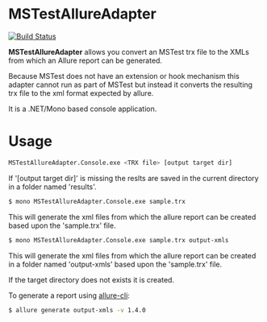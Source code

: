 MSTestAllureAdapter
===================

[![Build Status](https://travis-ci.org/someuser77/allure-mstest-adapter.svg?branch=master)](https://travis-ci.org/someuser77/allure-mstest-adapter)

**MSTestAllureAdapter** allows you convert an MSTest trx file to the XMLs from which an Allure report can be generated.

Because MSTest does not have an extension or hook mechanism this adapter cannot run as part of MSTest but instead it converts the resulting trx file to the xml format expected by allure.

It is a .NET/Mono based console application.


# Usage
```bash
MSTestAllureAdapter.Console.exe <TRX file> [output target dir]
```

If '[output target dir]' is missing the reslts are saved in the current directory in a folder named 'results'.

```bash
$ mono MSTestAllureAdapter.Console.exe sample.trx 
```

This will generate the xml files from which the allure report can be created based upon the 'sample.trx' file.

```bash
$ mono MSTestAllureAdapter.Console.exe sample.trx output-xmls
```

This will generate the xml files from which the allure report can be created in a folder named 'output-xmls' based upon the 'sample.trx' file.

If the target directory does not exists it is created.



To generate a report using [allure-cli](https://github.com/allure-framework/allure-cli/releases/tag/allure-cli-2.1): 
```bash
$ allure generate output-xmls -v 1.4.0
```
